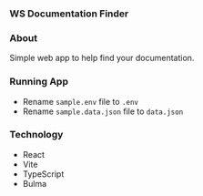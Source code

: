 ### WS Documentation Finder

### About

Simple web app to help find your documentation.

### Running App

-   Rename `sample.env` file to `.env`
-   Rename `sample.data.json` file to `data.json`

### Technology

-   React
-   Vite
-   TypeScript
-   Bulma
